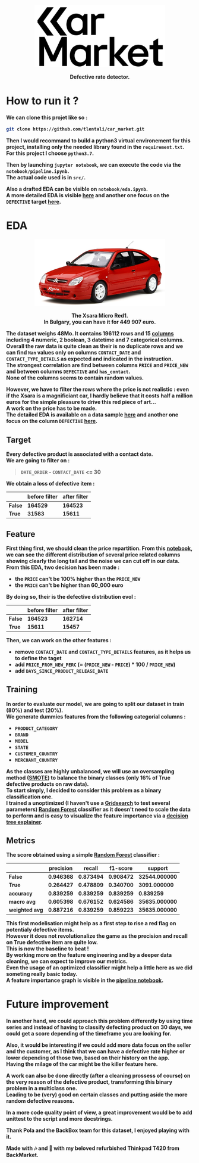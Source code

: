 <p align="center";
    font-family: Georgia, sans-serif;
    text-decoration: none;
    background: #ffbdfb;
    padding: 3px 6px;
    color: #000;
    font-size: 28px;>
    <a href="#"><img src="./misc/car_market_logo.png"  alt="car_market_logo" width="350"/>
    </a>
</p>


<p align="center">
  <b>Defective rate detector.
</p>

# How to run it ?

We can clone this projet like so :

```bash
git clone https://github.com/tlentali/car_market.git
```

Then I would recommand to build a python3 virtual environement for this project, installing only the needed library found in the `requirement.txt`.  
For this project I choose `python3.7`.  

Then by launching `jupyter notebook`, we can execute the code via the `notebook/pipeline.ipynb`.  
The actual code used is in `src/`.


Also a drafted EDA can be visible on `notebook/eda.ipynb`.  
A more detailed EDA is visible [here](https://tlentali.github.io/car_market/) and another one focus on the `DEFECTIVE` target [here](https://tlentali.github.io/car_market/defective_report.html).  

# EDA

<p align="center";
    font-family: Georgia, sans-serif;
    text-decoration: none;
    background: #ffbdfb;
    padding: 3px 6px;
    color: #000;
    font-size: 28px;>
    <a href="#"><img src="./misc/most_expensive_car_ever.png"  alt="car_market_logo" width="350"/>
    </a>
</p>

<p align="center">
  <b>The Xsara Micro Red1. <br>In Bulgary, you can have it for 449 907 euro.
</p>


The dataset weighs 48Mo.
It contains 196112 rows and 15 [columns](./data/data_columns.md) including 4 numeric, 2 boolean, 3 datetime and 7 categorical columns.  
Overall the raw data is quite clean as their is no duplicate rows and we can find `Nan` values only on columns `CONTACT_DATE` and `CONTACT_TYPE_DETAILS` as expected and indicated in the instruction.  
The strongest correlation are find between columns `PRICE` and `PRICE_NEW` and between columns `DEFECTIVE` and `has_contact`.  
None of the columns seems to contain random values.

However, we have to filter the rows where the price is not realistic : even if the Xsara is a magnificiant car, I hardly believe that it costs half a million euros for the simple pleasure to drive this red piece of art...  
A work on the price has to be made.  
The detailed EDA is available on a data sample [here](https://tlentali.github.io/car_market/) and another one focus on the column `DEFECTIVE` [here](https://tlentali.github.io/car_market/defective_report.html).

## Target

Every defective product is associated with a contact date.  
We are going to filter on :

> `DATE_ORDER` - `CONTACT_DATE` <= 30

We obtain a loss of defective item :

| | before filter | after filter |
|---|---|---|
| False | 164529 | 164523 |
| True  | 31583 | 15611 |

## Feature

First thing first, we should clean the price repartition.
From this [notebook](./notebook/eda.ipynb), we can see the different distribution of several price related columns showing clearly the long tail and the noise we can cut off in our data.  
From this EDA, two decision has been made :

- the `PRICE` can't be 100% higher than the `PRICE_NEW`
- the `PRICE` can't be higher than 60_000 euro

By doing so, their is the defective distribution evol :

| | before filter | after filter |
|---|---|---|
| False | 164523 | 162714 |
| True | 15611 | 15457 |

Then, we can work on the other features :
- remove `CONTACT_DATE` and `CONTACT_TYPE_DETAILS` features, as it helps us to define the taget
- add `PRICE_FROM_NEW_PERC` (= (`PRICE_NEW` - `PRICE`) * 100 / `PRICE_NEW`)
- add `DAYS_SINCE_PRODUCT_RELEASE_DATE`

## Training

In order to evaluate our model, we are going to split our dataset in train (80%) and test (20%).  
We generate dummies features from the following categorial columns :
  - `PRODUCT_CATEGORY`
  - `BRAND`
  - `MODEL`
  - `STATE`
  - `CUSTOMER_COUNTRY`
  - `MERCHANT_COUNTRY`

As the classes are highly unbalanced, we will use an oversampling method ([SMOTE](https://github.com/scikit-learn-contrib/imbalanced-learn)) to balance the binary classes (only 16% of True defective products on raw data).  
To start simply, I decided to consider this problem as a binary classification one.  
I trained a unoptimized (I haven't use a [Gridsearch](https://scikit-learn.org/stable/modules/generated/sklearn.model_selection.GridSearchCV.html) to test several parameters) [Random Forest](https://scikit-learn.org/stable/modules/generated/sklearn.ensemble.RandomForestClassifier.html) classifier as it doesn't need to scale the data to perform and is easy to visualize the feature importance via a [decision tree explainer](https://github.com/slundberg/shap).

## Metrics

The score obtained using a simple [Random Forest](https://scikit-learn.org/stable/modules/generated/sklearn.ensemble.RandomForestClassifier.html) classifier :

| | precision | recall | f1-score | support |
|---|---|---|---|---|
False |	0.946368  | 0.873494 |	0.908472 |	32544.000000 |
True 	| 0.264427 	| 0.478809 |	0.340700 |	3091.000000 |
accuracy | 	0.839259 |	0.839259 |	0.839259 |	0.839259 |
macro avg |	0.605398 |	0.676152 |	0.624586 |	35635.000000 |
weighted avg |	0.887216 |	0.839259 |	0.859223 |	35635.000000 |

This first modelisation might help as a first step to rise a red flag on potentialy defective items.  
However it does not revolutionalize the game as the precision and recall on True defective item are quite low.  
This is now the baseline to beat !                                       
By working more on the feature engineering and by a deeper data cleaning, we can expect to improve our metrics.  
Even the usage of an optimized classifier might help a little here as we did someting really basic today.  
A feature importance graph is visible in the [pipeline notebook](/notebook/pipeline.ipynb).
                                    
# Future improvement

In another hand, we could approach this problem differently by using time series and instead of having to classify defecting product on 30 days, we could get a score depending of the timeframe you are looking for.

Also, it would be interesting if we could add more data focus on the seller and the customer, as I think that we can have a defective rate higher or lower depending of those two, based on their history on the app.  
Having the milage of the car might be the killer feature here.

A work can also be done directly (after a cleaning prossess of course) on the very reason of the defective product, transforming this binary problem in a multiclass one.  
Leading to be (very) good on certain classes and putting aside the more random defective reasons.

In a more code quality point of view, a great improvement would be to add unittest to the script and more docstrings.

Thank Pola and the BackBox team for this dataset, I enjoyed playing with it.

Made with 🎶 and 🍷 with my beloved refurbished Thinkpad T420 from BackMarket.
